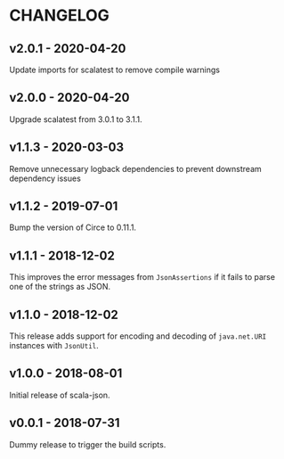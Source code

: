 # CHANGELOG

## v2.0.1 - 2020-04-20

Update imports for scalatest to remove compile warnings

## v2.0.0 - 2020-04-20

Upgrade scalatest from 3.0.1 to 3.1.1.

## v1.1.3 - 2020-03-03

Remove unnecessary logback dependencies to prevent downstream dependency issues

## v1.1.2 - 2019-07-01

Bump the version of Circe to 0.11.1.

## v1.1.1 - 2018-12-02

This improves the error messages from `JsonAssertions` if it fails to parse one
of the strings as JSON.

## v1.1.0 - 2018-12-02

This release adds support for encoding and decoding of `java.net.URI` instances
with `JsonUtil`.

## v1.0.0 - 2018-08-01

Initial release of scala-json.

## v0.0.1 - 2018-07-31

Dummy release to trigger the build scripts.
